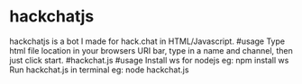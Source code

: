 # hackchatjs
hackchatjs is a bot I made for hack.chat in HTML/Javascript.
#usage
Type html file location in your browsers URI bar, type in a name and channel, then just click start.
#hackchat.js
#usage
Install ws for nodejs eg: npm install ws
Run hackchat.js in terminal eg: node hackchat.js
